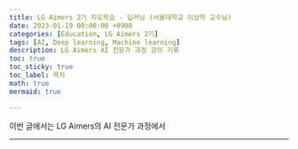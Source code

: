 ```yaml
---
title: LG Aimers 2기 지도학습 - 딥러닝 (서울대학교 이상학 교수님)
date: 2023-01-19 00:00:00 +0900
categories: [Education, LG Aimers 2기]
tags: [AI, Deep learning, Machine learning]
description: LG Aimers AI 전문가 과정 강의 기록
toc: true
toc_sticky: true
toc_label: 목차
math: true
mermaid: true

---
```


이번 글에서는 LG Aimers의 AI 전문가 과정에서 

---